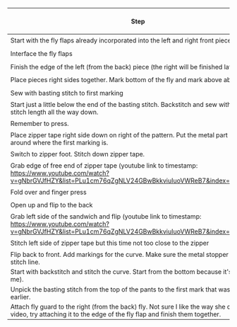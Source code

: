 | Step                                                                                                                                                                       |                 Link or image                  |
| -------------------------------------------------------------------------------------------------------------------------------------------------------------------------- | :--------------------------------------------: |
| Start with the fly flaps already incorporated into the left and right front pieces                                                                                         |      ![image](images/starting-pieces.png)      |
| Interface the fly flaps                                                                                                                                                    |        ![image](images/interfacing.png)        |
| Finish the edge of the left (from the back) piece (the right will be finished later)                                                                                       |          ![image](images/finish.png)           |
| Place pieces right sides together. Mark bottom of the fly and mark above about 3/8"                                                                                        |      ![image](images/mark-bottom-fly.png)      |
| Sew with basting stitch to first marking                                                                                                                                   |          ![image](images/basting.png)          |
| Start just a little below the end of the basting stitch. Backstitch and sew with normal stitch length all the way down.                                                    |       ![image](images/normal-stitch.png)       |
| Remember to press.                                                                                                                                                         |           ![image](images/press.png)           |
| Place zipper tape right side down on right of the pattern. Put the metal part of the tape around where the first marking is.                                               |     ![image](images/place-zipper-tape.png)     |
| Switch to zipper foot. Stitch down zipper tape.                                                                                                                            |  ![image](images/stitch-down-zipper-tape.png)  |
| Grab edge of free end of zipper tape (youtube link to timestamp: https://www.youtube.com/watch?v=gNbrGVJfHZY&list=PLu1cm76qZgNLV24GBwBkkviuIuoVWReB7&index=35&t=549s)      |     ![image](images/grab-zipper-tape.png)      |
| Fold over and finger press                                                                                                                                                 |         ![image](images/fold-over.png)         |
| Open up and flip to the back                                                                                                                                               |       ![image](images/flip-to-back.png)        |
| Grab left side of the sandwich and flip (youtube link to timestamp: https://www.youtube.com/watch?v=gNbrGVJfHZY&list=PLu1cm76qZgNLV24GBwBkkviuIuoVWReB7&index=35&t=549s)   |       ![image](images/left-sandwich.png)       |
| Stitch left side of zipper tape but this time not too close to the zipper                                                                                                  | ![image](images/stitch-left-not-too-close.png) |
| Flip back to front. Add markings for the curve. Make sure the metal stopper is above the stitch line.                                                                      |           ![image](images/curve.png)           |
| Start with backstitch and stitch the curve. Start from the bottom because it's easier (for me).                                                                            |       ![image](images/stitch-curve.png)        |
| Unpick the basting stitch from the top of the pants to the first mark that was made earlier.                                                                               |   ![image](images/unpick-basting-stitch.png)   |
| Attach fly guard to the right (from the back) fly. Not sure I like the way she did it in the video, try attaching it to the edge of the fly flap and finish them together. |                      TBD                       |
